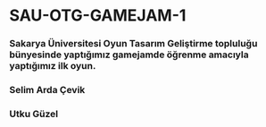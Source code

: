 # SAU-OTG-GAMEJAM-1


### Sakarya Üniversitesi Oyun Tasarım Geliştirme topluluğu bünyesinde yaptığımız gamejamde öğrenme amacıyla yaptığımız ilk oyun.

### Selim Arda Çevik
### Utku Güzel
